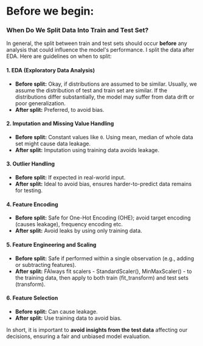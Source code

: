 # Before we begin:

### When Do We Split Data Into Train and Test Set?

In general, the split between train and test sets should occur **before** any analysis that could influence the model's performance. I split the data after EDA. Here are guidelines on when to split:

#### 1. EDA (Exploratory Data Analysis)
- **Before split:** Okay, if distributions are assumed to be similar. Usually, we assume the distribution of test and train set are similar. If the distributions differ substantially, the model may suffer from data drift or poor generalization.
- **After split:** Preferred, to avoid bias.

#### 2. Imputation and Missing Value Handling
- **Before split:** Constant values like `0`. Using mean, median of whole data set might cause data leakage.
- **After split:** Imputation using training data avoids leakage.

#### 3. Outlier Handling
- **Before split:** If expected in real-world input.
- **After split:** Ideal to avoid bias, ensures harder-to-predict data remains for testing.

#### 4. Feature Encoding
- **Before split:** Safe for One-Hot Encoding (OHE); avoid target encoding (causes leakage), frequency encoding etc.
- **After split:** Avoid leaks by using only training data.

#### 5. Feature Engineering and Scaling
- **Before split:** Safe if performed within a single observation (e.g., adding or subtracting features).
- **After split:** FAlways fit scalers - StandardScaler(), MinMaxScaler() - to the training data, then apply to both train (fit_transform) and test sets (transform).

#### 6. Feature Selection
- **Before split:** Can cause leakage.
- **After split:** Use training data to avoid bias.


In short, it is important to **avoid insights from the test data** affecting our decisions, ensuring a fair and unbiased model evaluation.